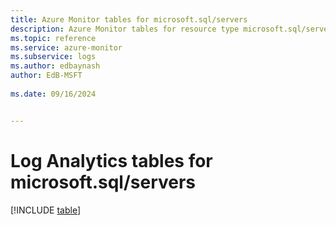 ```yaml
---
title: Azure Monitor tables for microsoft.sql/servers
description: Azure Monitor tables for resource type microsoft.sql/servers
ms.topic: reference
ms.service: azure-monitor
ms.subservice: logs
ms.author: edbaynash
author: EdB-MSFT
   
ms.date: 09/16/2024


---
```


# Log Analytics tables for microsoft.sql/servers  

[!INCLUDE [table](~/reusable-content/ce-skilling/azure/includes/azure-monitor/reference/tables/microsoft-sql_servers-include.md)]

